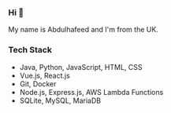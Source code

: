 ### Hi 👋
My name is Abdulhafeed and I'm from the UK.
### Tech Stack
- Java, Python, JavaScript, HTML, CSS
- Vue.js, React.js
- Git, Docker
- Node.js, Express.js, AWS Lambda Functions
- SQLite, MySQL, MariaDB

<!--
**AAlarifi/AAlarifi** is a ✨ _special_ ✨ repository because its `README.md` (this file) appears on your GitHub profile.

Here are some ideas to get you started:

- 🔭 I’m currently working on ...
- 🌱 I’m currently learning ...
- ⚡ Fun fact: ...
-->
